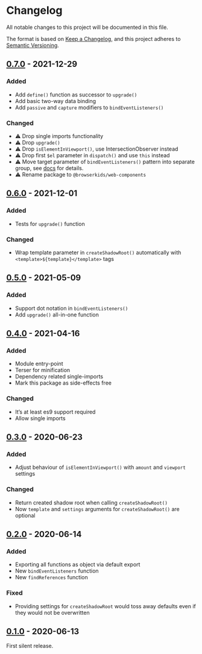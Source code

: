 # Changelog
All notable changes to this project will be documented in this file.

The format is based on [Keep a Changelog](https://keepachangelog.com/en/1.0.0/),
and this project adheres to [Semantic Versioning](https://semver.org/spec/v2.0.0.html).

## [0.7.0] - 2021-12-29
### Added
- Add `define()` function as successor to `upgrade()`
- Add basic two-way data binding
- Add `passive` and `capture` modifiers to `bindEventListeners()`

### Changed
- :warning: Drop single imports functionality
- :warning: Drop `upgrade()`
- :warning: Drop `isElementInViewport()`, use IntersectionObserver instead
- :warning: Drop first `$el` parameter in `dispatch()` and use `this` instead
- :warning: Move target parameter of `bindEventListeners()` pattern into separate group, see [docs](./docs/bindEventListeners.md) for details.
- :warning: Rename package to `@browserkids/web-components`


## [0.6.0] - 2021-12-01
### Added
- Tests for `upgrade()` function

### Changed
- Wrap template parameter in `createShadowRoot()` automatically with `<template>${template}</template>` tags


## [0.5.0] - 2021-05-09
### Added
- Support dot notation in `bindEventListeners()`
- Add `upgrade()` all-in-one function


## [0.4.0] - 2021-04-16
### Added
- Module entry-point
- Terser for minification
- Dependency related single-imports
- Mark this package as side-effects free

### Changed
- It’s at least es9 support required
- Allow single imports


## [0.3.0] - 2020-06-23
### Added
- Adjust behaviour of `isElementInViewport()` with `amount` and `viewport` settings

### Changed
- Return created shadow root when calling `createShadowRoot()`
- Now `template` and `settings` arguments for `createShadowRoot()` are optional


## [0.2.0] - 2020-06-14
### Added
- Exporting all functions as object via default export
- New `bindEventListeners` function
- New `findReferences` function

### Fixed
- Providing settings for `createShadowRoot` would toss away defaults even if they would not be overwritten


## [0.1.0] - 2020-06-13
First silent release.

[Unreleased]: https://github.com/browserkids/web-components/compare/0.7.0...HEAD
[0.7.0]: https://github.com/browserkids/web-components/compare/0.6.0...0.7.0
[0.6.0]: https://github.com/browserkids/web-components/compare/0.5.0...0.6.0
[0.5.0]: https://github.com/browserkids/web-components/compare/0.4.0...0.5.0
[0.4.0]: https://github.com/browserkids/web-components/compare/0.3.0...0.4.0
[0.3.0]: https://github.com/browserkids/web-components/compare/0.2.0...0.3.0
[0.2.0]: https://github.com/browserkids/web-components/compare/0.1.0...0.2.0
[0.1.0]: https://github.com/browserkids/web-components/releases/tag/0.1.0
